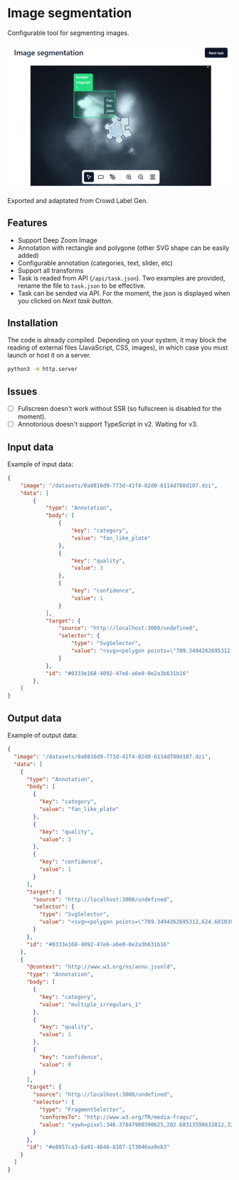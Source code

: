 # Image segmentation

Configurable tool for segmenting images.

![Screenshot](screenshot.png)

Exported and adaptated from Crowd Label Gen.

## Features

- Support Deep Zoom Image
- Annotation with rectangle and polygone (other SVG shape can be easily added)
- Configurable annotation (categories, text, slider, etc)
- Support all transforms
- Task is readed from API (`/api/task.json`). Two examples are provided, rename the file to `task.json` to be effective.
- Task can be sended via API. For the moment, the json is displayed when you clicked on *Next task button*.

## Installation

The code is already compiled. Depending on your system, it may block the reading of external files (JavaScript, CSS, images), in which case you must launch or host it on a server.

```bash
python3 -m http.server
```

## Issues

- [ ] Fullscreen doesn't work without SSR (so fullscreen is disabled for the moment).
- [ ] Annotorious doesn't support TypeScript in v2. Waiting for v3.

## Input data

Example of input data:

```json
{
    "image": "/datasets/0a8816d9-773d-41f4-82d0-6114d780d107.dzi",
    "data": [
        {
            "type": "Annotation",
            "body": [
                {
                    "key": "category",
                    "value": "fan_like_plate"
                },
                {
                    "key": "quality",
                    "value": 3
                },
                {
                    "key": "confidence",
                    "value": 1
                }
            ],
            "target": {
                "source": "http://localhost:3000/undefined",
                "selector": {
                    "type": "SvgSelector",
                    "value": "<svg><polygon points=\"709.3494262695312,624.6810302734375 739.8948364257812,597.044677734375 720.803955078125,567.044677734375 738.07666015625,551.5901489257812 757.1676025390625,577.044677734375 812.6221313476562,556.1355590820312 783.53125,504.3173828125 757.1676025390625,515.2265014648438 753.7130737304688,479.9537658691406 785.3494262695312,475.88116455078125 784.2584838867188,411.6171875 724.5162963867188,411.58001708984375 715.7553100585938,442.862548828125 692.078369140625,433.7719421386719 705.7130737304688,408.3174133300781 667.53125,388.3174133300781 638.4403686523438,422.8628845214844 655.7130737304688,453.77197265625 630.258544921875,471.9537658691406 612.0767211914062,457.4083251953125 587.53125,481.044677734375 595.7130737304688,511.044677734375 622.0767211914062,511.9537658691406 625.7130737304688,541.9537963867188 603.8948974609375,541.044677734375 605.7130737304688,575.5901489257812 634.4403686523438,590.4423828125 655.9341430664062,578.5354614257812 653.1724243164062,565.7764282226562 683.1676025390625,574.8629150390625 670.0767211914062,599.2265625\" /></svg>"
                }
            },
            "id": "#0333e168-4092-47e6-a6e0-0e2a3b631b16"
        },
    ]
}
```

## Output data

Example of output data:

```json
{
  "image": "/datasets/0a8816d9-773d-41f4-82d0-6114d780d107.dzi",
  "data": [
    {
      "type": "Annotation",
      "body": [
        {
          "key": "category",
          "value": "fan_like_plate"
        },
        {
          "key": "quality",
          "value": 3
        },
        {
          "key": "confidence",
          "value": 1
        }
      ],
      "target": {
        "source": "http://localhost:3000/undefined",
        "selector": {
          "type": "SvgSelector",
          "value": "<svg><polygon points=\"709.3494262695312,624.6810302734375 739.8948364257812,597.044677734375 720.803955078125,567.044677734375 738.07666015625,551.5901489257812 757.1676025390625,577.044677734375 812.6221313476562,556.1355590820312 783.53125,504.3173828125 757.1676025390625,515.2265014648438 753.7130737304688,479.9537658691406 785.3494262695312,475.88116455078125 784.2584838867188,411.6171875 724.5162963867188,411.58001708984375 715.7553100585938,442.862548828125 692.078369140625,433.7719421386719 705.7130737304688,408.3174133300781 667.53125,388.3174133300781 638.4403686523438,422.8628845214844 655.7130737304688,453.77197265625 630.258544921875,471.9537658691406 612.0767211914062,457.4083251953125 587.53125,481.044677734375 595.7130737304688,511.044677734375 622.0767211914062,511.9537658691406 625.7130737304688,541.9537963867188 603.8948974609375,541.044677734375 605.7130737304688,575.5901489257812 634.4403686523438,590.4423828125 655.9341430664062,578.5354614257812 653.1724243164062,565.7764282226562 683.1676025390625,574.8629150390625 670.0767211914062,599.2265625\" /></svg>"
        }
      },
      "id": "#0333e168-4092-47e6-a6e0-0e2a3b631b16"
    },
    {
      "@context": "http://www.w3.org/ns/anno.jsonld",
      "type": "Annotation",
      "body": [
        {
          "key": "category",
          "value": "multiple_irregulars_1"
        },
        {
          "key": "quality",
          "value": 1
        },
        {
          "key": "confidence",
          "value": 0
        }
      ],
      "target": {
        "source": "http://localhost:3000/undefined",
        "selector": {
          "type": "FragmentSelector",
          "conformsTo": "http://www.w3.org/TR/media-frags/",
          "value": "xywh=pixel:346.37847900390625,202.68313598632812,328.14544677734375,210.3272705078125"
        }
      },
      "id": "#e8957ca3-6a91-4646-8107-173046aa9eb3"
    }
  ]
}
```